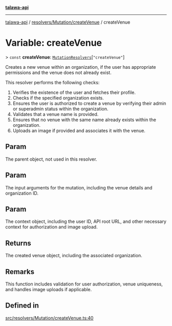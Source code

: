 [**talawa-api**](../../../../README.md)

***

[talawa-api](../../../../modules.md) / [resolvers/Mutation/createVenue](../README.md) / createVenue

# Variable: createVenue

\> `const` **createVenue**: [`MutationResolvers`](../../../../types/generatedGraphQLTypes/type-aliases/MutationResolvers.md)\[`"createVenue"`\]

Creates a new venue within an organization, if the user has appropriate permissions and the venue does not already exist.

This resolver performs the following checks:

1. Verifies the existence of the user and fetches their profile.
2. Checks if the specified organization exists.
3. Ensures the user is authorized to create a venue by verifying their admin or superadmin status within the organization.
4. Validates that a venue name is provided.
5. Ensures that no venue with the same name already exists within the organization.
6. Uploads an image if provided and associates it with the venue.

## Param

The parent object, not used in this resolver.

## Param

The input arguments for the mutation, including the venue details and organization ID.

## Param

The context object, including the user ID, API root URL, and other necessary context for authorization and image upload.

## Returns

The created venue object, including the associated organization.

## Remarks

This function includes validation for user authorization, venue uniqueness, and handles image uploads if applicable.

## Defined in

[src/resolvers/Mutation/createVenue.ts:40](https://github.com/PalisadoesFoundation/talawa-api/blob/6bd0fecc1032af2aa70d925c85724d9fec2350f9/src/resolvers/Mutation/createVenue.ts#L40)
